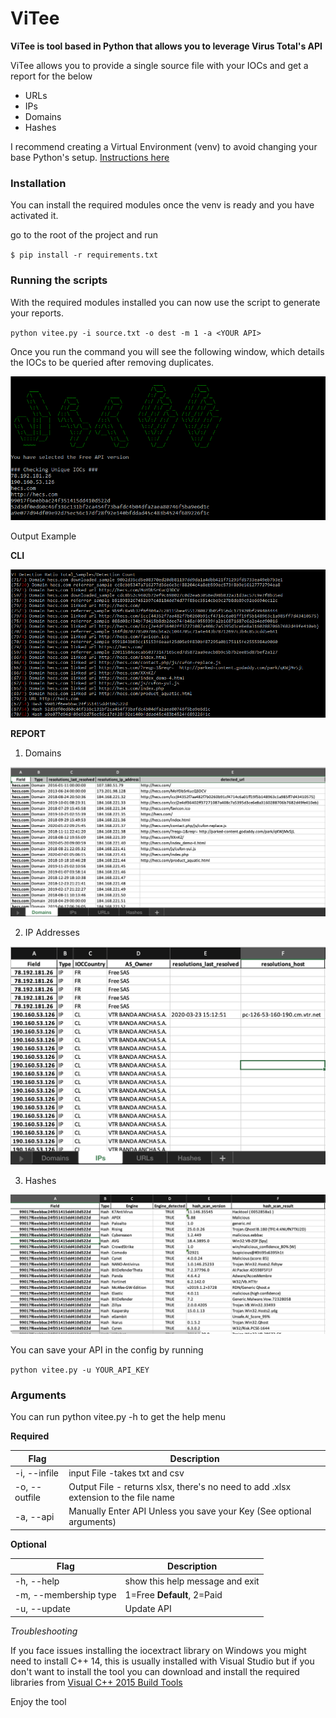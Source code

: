 # ViTee  
**ViTee is tool based in Python that allows you to leverage Virus Total's API**  
  
ViTee allows you to provide a single source file with your IOCs and get a report for the below    
 * URLs  
 * IPs  
 * Domains  
 * Hashes  
     
I recommend creating a Virtual Environment (venv) to avoid changing your base Python's setup.  [Instructions here](https://docs.python.org/3/library/venv.html)
 
### Installation

You can install the required modules once the venv is ready and you have activated it.  
  
go to the root of the project and run

`$ pip install -r requirements.txt`


### Running the scripts

With the required modules installed you can now use the script to generate your reports.  
  
`python vitee.py -i source.txt -o dest -m 1 -a <YOUR API>`
  
Once you run the command you will see the following window, which details the IOCs to be queried after removing duplicates.  
  
![Startup](https://github.com/TURROKS/ViTee/blob/master/docs/misc/startup.png)  
  
Output Example  

**CLI**

![Results](https://github.com/TURROKS/ViTee/blob/master/docs/misc/results.PNG)  

**REPORT**

1. Domains

![Domains](https://github.com/TURROKS/ViTee/blob/master/docs/misc/domains.png)

2. IP Addresses

![IPs](https://github.com/TURROKS/ViTee/blob/master/docs/misc/ips.png)

3. Hashes

![Hashes](https://github.com/TURROKS/ViTee/blob/master/docs/misc/hashes.png)

You can save your API in the config by running

`python vitee.py -u YOUR_API_KEY`
  

### Arguments

You can run python vitee.py -h to get the help menu  
  
**Required**
 
 |Flag|Description|
 |------------|----------------|
 |-i, --infile|input File -takes txt and csv|
 |-o, --outfile|Output File - returns xlsx, there's no need to add .xlsx extension to the file name|
 |-a, --api|Manually Enter API  Unless you save your Key (See optional arguments)|

**Optional**
  
|Flag|Description|
|------|--------------|
 |-h, --help|show this help message and exit|
 |-m, --membership type| 1=Free **Default**, 2=Paid|
 |-u, --update|Update API|

*Troubleshooting*  
  
If you face issues installing the iocextract library on Windows you might need to install C++ 14, this is usually installed with Visual Studio but if you don't want to install the tool you can download and install the required libraries from [Visual C++ 2015 Build Tools](http://go.microsoft.com/fwlink/?LinkId=691126&fixForIE=.exe.)  
  
Enjoy the tool
